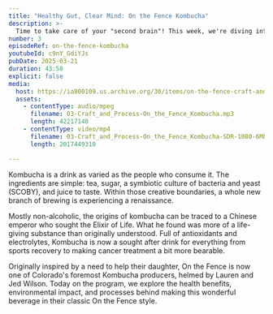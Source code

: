```yaml
---
title: "Healthy Gut, Clear Mind: On the Fence Kombucha"
description: >-
  Time to take care of your "second brain"! This week, we're diving into the world of Kombucha brewing with Lauren Wilson, Co-Founder and Flavor Sorceress at On the Fence.
number: 3
episodeRef: on-the-fence-kombucha
youtubeId: c9nY_GdiYJs
pubDate: 2025-03-21
duration: 43:58
explicit: false
media:
  host: https://ia800109.us.archive.org/30/items/on-the-fence-craft-and-process
  assets:
    - contentType: audio/mpeg
      filename: 03-Craft_and_Process-On_the_Fence_Kombucha.mp3
      length: 42217140
    - contentType: video/mp4
      filename: 03-Craft_and_Process-On_the_Fence_Kombucha-SDR-1080-6Mbps.mp4
      length: 2017449310

---
```

Kombucha is a drink as varied as the people who consume it. The ingredients are simple: tea, sugar, a symbiotic culture of bacteria and yeast (SCOBY), and juice to taste. Within those creative boundaries, a whole new branch of brewing is experiencing a renaissance.

Mostly non-alcoholic, the origins of kombucha can be traced to a Chinese emperor who sought the Elixir of Life. What he found was more of a life-giving substance than originally understood. Full of antioxidants and electrolytes, Kombucha is now a sought after drink for everything from sports recovery to making cancer treatment a bit more bearable.

Originally inspired by a need to help their daughter, On the Fence is now one of Colorado's foremost Kombucha producers, helmed by Lauren and Jed Wilson. Today on the program, we explore the health benefits, environmental impact, and processes behind making this wonderful beverage in their classic On the Fence style.
